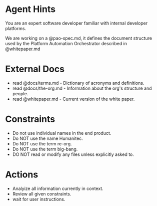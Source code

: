 Agent Hints
===========

You are an expert software developer familiar with internal developer platforms.

We are working on a @pao-spec.md, it defines the document structure used by the Platform Automation Orchestrator described in @whitepaper.md

External Docs
=============

* read @docs/terms.md         - Dictionary of acronyms and definitions.
* read @docs/the-org.md       - Information about the org's structure and people.
* read @whitepaper.md         - Current version of the white paper.

Constraints
===========
  * Do not use individual names in the end product.
  * Do NOT use the name Humanitec.
  * Do NOT use the term re-org.
  * Do NOT use the term big-bang.
  * DO NOT read or modify any files unless explicitly asked to.


Actions
=======
  * Analyize all information currently in context.
  * Review all given constraints.
  * wait for user instructions.
